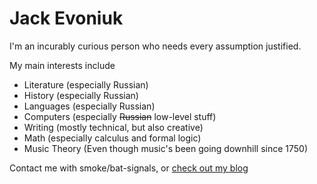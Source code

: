 # Jack Evoniuk

I'm an incurably curious person who needs every assumption justified. 

My main interests include

- Literature (especially Russian)
- History (especially Russian)
- Languages (especially Russian)
- Computers (especially ~~Russian~~ low-level stuff)
- Writing (mostly technical, but also creative)
- Math (especially calculus and formal logic)
- Music Theory (Even though music's been going downhill since 1750)

Contact me with smoke/bat-signals, or [check out my blog](https://evoniuk.github.io)
